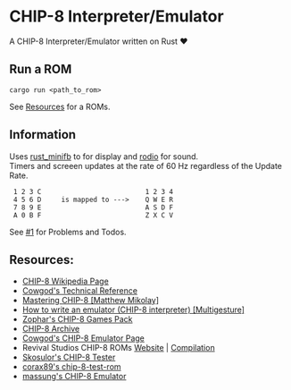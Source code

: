 # CHIP-8 Interpreter/Emulator
A CHIP-8 Interpreter/Emulator written on Rust :heart:

## Run a ROM
```
cargo run <path_to_rom>
```

See [Resources](#Resources) for a ROMs.

## Information

Uses [rust_minifb](https://github.com/emoon/rust_minifb) to for display and [rodio]() for sound.<br>
Timers and screeen updates at the rate of 60 Hz regardless of the Update Rate.

```
 1 2 3 C                          1 2 3 4
 4 5 6 D     is mapped to --->    Q W E R
 7 8 9 E                          A S D F
 A 0 B F                          Z X C V
```

See [#1](/../../issues/1) for Problems and Todos.

## Resources:
- [CHIP-8 Wikipedia Page](https://en.wikipedia.org/wiki/CHIP-8)
- [Cowgod's Technical Reference](http://devernay.free.fr/hacks/chip8/C8TECH10.HTM)
- [Mastering CHIP-8 [Matthew Mikolay]](http://mattmik.com/files/chip8/mastering/chip8.html)
- [How to write an emulator (CHIP-8 interpreter) [Multigesture]](http://www.multigesture.net/articles/how-to-write-an-emulator-chip-8-interpreter/)
- [Zophar's CHIP-8 Games Pack](https://www.zophar.net/pdroms/chip8/chip-8-games-pack.html)
- [CHIP-8 Archive](https://johnearnest.github.io/chip8Archive/)
- [Cowgod's CHIP-8 Emulator Page](http://devernay.free.fr/hacks/chip8/)
- Revival Studios CHIP-8 ROMs [Website](http://www.revival-studios.com/other.php) | [Compilation](https://github.com/dmatlack/chip8/tree/master/roms)
- [Skosulor's CHIP-8 Tester](https://github.com/Skosulor/c8int/tree/master/test)
- [corax89's chip-8-test-rom](https://github.com/corax89/chip8-test-rom)
- [massung's CHIP-8 Emulator](https://github.com/massung/CHIP-8)